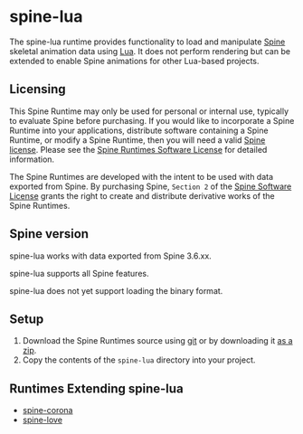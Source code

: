 # spine-lua

The spine-lua runtime provides functionality to load and manipulate [Spine](http://esotericsoftware.com) skeletal animation data using [Lua](http://www.lua.org/). It does not perform rendering but can be extended to enable Spine animations for other Lua-based projects.

## Licensing

This Spine Runtime may only be used for personal or internal use, typically to evaluate Spine before purchasing. If you would like to incorporate a Spine Runtime into your applications, distribute software containing a Spine Runtime, or modify a Spine Runtime, then you will need a valid [Spine license](https://esotericsoftware.com/spine-purchase). Please see the [Spine Runtimes Software License](https://github.com/EsotericSoftware/spine-runtimes/blob/master/LICENSE) for detailed information.

The Spine Runtimes are developed with the intent to be used with data exported from Spine. By purchasing Spine, `Section 2` of the [Spine Software License](https://esotericsoftware.com/files/license.txt) grants the right to create and distribute derivative works of the Spine Runtimes.

## Spine version

spine-lua works with data exported from Spine 3.6.xx.

spine-lua supports all Spine features.

spine-lua does not yet support loading the binary format.

## Setup

1. Download the Spine Runtimes source using [git](https://help.github.com/articles/set-up-git) or by downloading it [as a zip](https://github.com/EsotericSoftware/spine-runtimes/archive/3.6.zip).
1. Copy the contents of the `spine-lua` directory into your project.

## Runtimes Extending spine-lua

- [spine-corona](https://github.com/EsotericSoftware/spine-runtimes/blob/master/spine-corona)
- [spine-love](https://github.com/EsotericSoftware/spine-runtimes/blob/master/spine-love)
